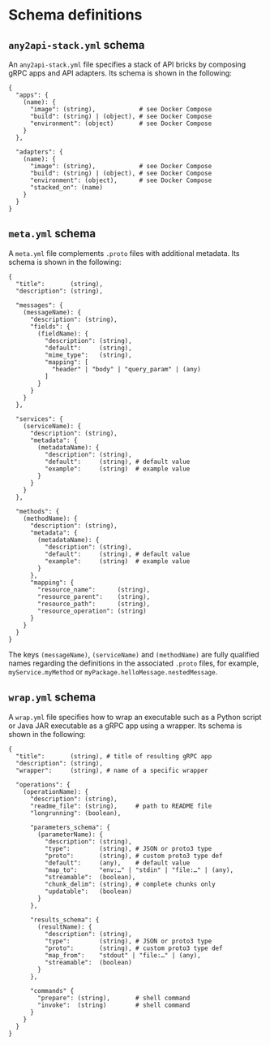 # Schema definitions



## `any2api-stack.yml` schema

An `any2api-stack.yml` file specifies a stack of API bricks by composing gRPC apps and API adapters.
Its schema is shown in the following:

``` plaintext
{
  "apps": {
    (name): {
      "image": (string),            # see Docker Compose
      "build": (string) | (object), # see Docker Compose
      "environment": (object)       # see Docker Compose
    }
  },

  "adapters": {
    (name): {
      "image": (string),            # see Docker Compose
      "build": (string) | (object), # see Docker Compose
      "environment": (object),      # see Docker Compose
      "stacked_on": (name)
    }
  }
}
```



## `meta.yml` schema

A `meta.yml` file complements `.proto` files with additional metadata.
Its schema is shown in the following:

``` plaintext
{
  "title":       (string),
  "description": (string),

  "messages": {
    (messageName): {
      "description": (string),
      "fields": {
        (fieldName): {
          "description": (string),
          "default":     (string),
          "mime_type":   (string),
          "mapping": [
            "header" | "body" | "query_param" | (any)
          ]
        }
      }
    }
  },

  "services": {
    (serviceName): {
      "description": (string),
      "metadata": {
        (metadataName): {
          "description": (string),
          "default":     (string), # default value
          "example":     (string)  # example value
        }
      }
    }
  },

  "methods": {
    (methodName): {
      "description": (string),
      "metadata": {
        (metadataName): {
          "description": (string),
          "default":     (string), # default value
          "example":     (string)  # example value
        }
      },
      "mapping": {
        "resource_name":      (string),
        "resource_parent":    (string),
        "resource_path":      (string),
        "resource_operation": (string)
      }
    }
  }
}
```

The keys `(messageName)`, `(serviceName)` and `(methodName)` are fully qualified names regarding the definitions in the associated `.proto` files, for example, `myService.myMethod` or `myPackage.helloMessage.nestedMessage`.



## `wrap.yml` schema

A `wrap.yml` file specifies how to wrap an executable such as a Python script or Java JAR executable as a gRPC app using a wrapper.
Its schema is shown in the following:

``` plaintext
{
  "title":       (string), # title of resulting gRPC app
  "description": (string),
  "wrapper":     (string), # name of a specific wrapper

  "operations": {
    (operationName): {
      "description": (string),
      "readme_file": (string),     # path to README file
      "longrunning": (boolean),

      "parameters_schema": {
        (parameterName): {
          "description": (string),
          "type":        (string), # JSON or proto3 type
          "proto":       (string), # custom proto3 type def
          "default":     (any),    # default value
          "map_to":      "env:…" | "stdin" | "file:…" | (any),
          "streamable":  (boolean),
          "chunk_delim": (string), # complete chunks only
          "updatable":   (boolean)
        }
      },

      "results_schema": {
        (resultName): {
          "description": (string),
          "type":        (string), # JSON or proto3 type
          "proto":       (string), # custom proto3 type def
          "map_from":    "stdout" | "file:…" | (any),
          "streamable":  (boolean)
        }
      },

      "commands" {
        "prepare": (string),       # shell command
        "invoke":  (string)        # shell command
      }
    }
  }
}
```
